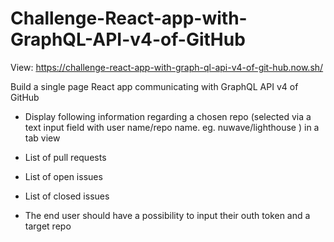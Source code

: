 # Challenge-React-app-with-GraphQL-API-v4-of-GitHub

View:
https://challenge-react-app-with-graph-ql-api-v4-of-git-hub.now.sh/


Build a single page React app communicating with GraphQL API v4 of GitHub

- Display following information regarding a chosen repo (selected via a text input field with user name/repo name. eg. nuwave/lighthouse ) in a tab view

- List of pull requests 
- List of open issues
- List of closed issues
- The end user should have a possibility to input their outh token and a target repo
